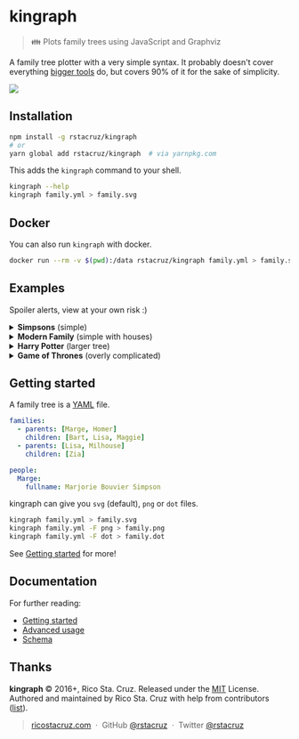 # kingraph

> 👪 Plots family trees using JavaScript and Graphviz

A family tree plotter with a very simple syntax. It probably doesn't cover everything [bigger tools](https://gramps-project.org/) do, but covers 90% of it for the sake of simplicity.

![](docs/images/example.png)

Installation
------------

```sh
npm install -g rstacruz/kingraph
# or
yarn global add rstacruz/kingraph  # via yarnpkg.com
```

This adds the `kingraph` command to your shell.

```sh
kingraph --help
kingraph family.yml > family.svg
```

Docker
------

You can also run `kingraph` with docker.

```sh
docker run --rm -v $(pwd):/data rstacruz/kingraph family.yml > family.svg
```

Examples
--------

Spoiler alerts, view at your own risk :)

<details>
<summary><b>Simpsons</b> (simple)</summary>

Source: *[simpsons.yml](examples/simpsons.yml)*

> ![](examples/simpsons.png)
</details>

<details>
<summary><b>Modern Family</b> (simple with houses)</summary>

Source: *[modernfamily.yml](examples/modernfamily.yml)*

> ![](examples/modernfamily.png)
</details>

<details>
<summary><b>Harry Potter</b> (larger tree)</summary>

Source: *[potter.yml](examples/potter.yml)*

> ![](examples/potter.png)
</details>

<details>
<summary><b>Game of Thrones</b> (overly complicated)</summary>

Source: *[got.yml](examples/got.yml)*

> ![](examples/got.png)
</details>

Getting started
---------------

A family tree is a [YAML](http://yaml.org/) file.

```yaml
families:
  - parents: [Marge, Homer]
    children: [Bart, Lisa, Maggie]
  - parents: [Lisa, Milhouse]
    children: [Zia]

people:
  Marge:
    fullname: Marjorie Bouvier Simpson
```

kingraph can give you `svg` (default), `png` or `dot` files.

```sh
kingraph family.yml > family.svg
kingraph family.yml -F png > family.png
kingraph family.yml -F dot > family.dot
```

See [Getting started](docs/getting_started.md) for more!

Documentation
-------------

For further reading:

- [Getting started](docs/getting_started.md)
- [Advanced usage](docs/advanced.md)
- [Schema](docs/schema.md)

## Thanks

**kingraph** © 2016+, Rico Sta. Cruz. Released under the [MIT] License.<br>
Authored and maintained by Rico Sta. Cruz with help from contributors ([list][contributors]).

> [ricostacruz.com](http://ricostacruz.com) &nbsp;&middot;&nbsp;
> GitHub [@rstacruz](https://github.com/rstacruz) &nbsp;&middot;&nbsp;
> Twitter [@rstacruz](https://twitter.com/rstacruz)

[MIT]: http://mit-license.org/
[contributors]: http://github.com/rstacruz/kingraph/contributors
